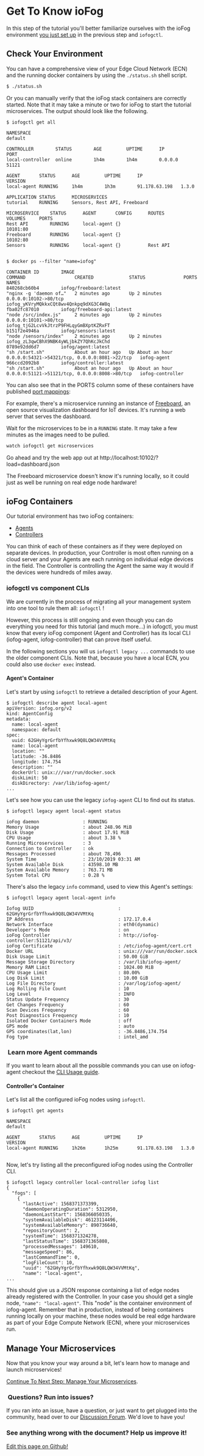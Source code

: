 # Get To Know ioFog

In this step of the tutorial you'll better familiarize ourselves with the ioFog environment [you just set up](introduction.html) in the previous step and `iofogctl`.

## Check Your Environment

You can have a comprehensive view of your Edge Cloud Network (ECN) and the running docker containers by using the `./status.sh` shell script.

```bash
$ ./status.sh
```

Or you can manually verify that the ioFog stack containers are correctly started. Note that it may take a minute or two for ioFog to start the tutorial microservices. The output should look like the following.

```console
$ iofogctl get all

NAMESPACE
default

CONTROLLER	      STATUS		AGE		    UPTIME		IP		    PORT
local-controller  online		1h4m		1h4m		0.0.0.0		51121

AGENT		STATUS		AGE		    UPTIME		IP		        VERSION
local-agent	RUNNING		1h4m		1h3m		91.178.63.198	1.3.0

APPLICATION	STATUS		MICROSERVICES
tutorial	RUNNING		Sensors, Rest API, Freeboard

MICROSERVICE	STATUS		AGENT		CONFIG		ROUTES		VOLUMES		PORTS
Rest API	    RUNNING		local-agent	{}						            10101:80
Freeboard	    RUNNING		local-agent	{}						            10102:80
Sensors		    RUNNING		local-agent	{}		    Rest API


```

```console
$ docker ps --filter "name=iofog"

CONTAINER ID        IMAGE                                           COMMAND                  CREATED             STATUS              PORTS                                            NAMES
840268cb60b4        iofog/freeboard:latest                          "nginx -g 'daemon of…"   2 minutes ago       Up 2 minutes        0.0.0.0:10102->80/tcp                            iofog_yKVryMQkkxCQt8wv4Qnkpq9dXG3C4W8q
fba02fc87010        iofog/freeboard-api:latest                      "node /src/index.js"     2 minutes ago       Up 2 minutes        0.0.0.0:10101->80/tcp                            iofog_tjG2LcvVkJtrzP9FHLqyGmBXptKZRxFT
b151f2e4946a        iofog/sensors:latest                            "node /sensors/index"    2 minutes ago       Up 2 minutes                                                         iofog_zL3qwCBhX9NBK4yWLjbkZY7QhKcJkChd
0789e92dd6d7        iofog/agent:latest                              "sh /start.sh"           About an hour ago   Up About an hour    0.0.0.0:54321->54321/tcp, 0.0.0.0:8081->22/tcp   iofog-agent
966ccd2092b8        iofog/controller:latest                         "sh /start.sh"           About an hour ago   Up About an hour    0.0.0.0:51121->51121/tcp, 0.0.0.0:8008->80/tcp   iofog-controller
```

You can also see that in the PORTS column some of these containers have published [port mappings](https://docs.docker.com/config/containers/container-networking/):

For example, there's a microservice running an instance of [Freeboard](https://github.com/Freeboard/freeboard), an open source visualization dashboard for IoT devices. It's running a web server that serves the dashboard.

Wait for the microservices to be in a `RUNNING` state. It may take a few minutes as the images need to be pulled.

```bash
watch iofogctl get microservices
```

Go ahead and try the web app out at http://localhost:10102/?load=dashboard.json

The Freeboard microservice doesn't know it's running locally, so it could just as well be running on real edge node hardware!

## ioFog Containers

Our tutorial environment has two ioFog containers:

- [Agents](../reference-agent/overview.html)
- [Controllers](../reference-controller/overview.html)

You can think of each of these containers as if they were deployed on separate devices. In production, your Controller is most often running on a cloud server and your Agents are each running on individual edge devices in the field. The Controller is controlling the Agent the same way it would if the devices were hundreds of miles away.

### iofogctl vs component CLIs

We are currently in the process of migrating all your management system into one tool to rule them all: `iofogctl` !

However, this process is still ongoing and even though you can do everything you need for this tutorial (and much more...) in iofogctl, you must know that every ioFog component (Agent and Controller) has its local CLI (iofog-agent, iofog-controller) that can prove itself useful.

In the following sections you will us `iofogctl legacy ...` commands to use the older component CLIs. Note that, because you have a local ECN, you could also use `docker exec` instead.

#### Agent's Container

Let's start by using `iofogctl` to retrieve a detailed description of your Agent.

```console
$ iofogctl describe agent local-agent
apiVersion: iofog.org/v2
kind: AgentConfig
metadata:
  name: local-agent
  namespace: default
spec:
  uuid: 62GHyYgrGrfbYfhxwk9Q8LQW34VVMtKq
  name: local-agent
  location: ""
  latitude: -36.8486
  longitude: 174.754
  description: ""
  dockerUrl: unix:///var/run/docker.sock
  diskLimit: 50
  diskDirectory: /var/lib/iofog-agent/
...
```

Let's see how you can use the legacy `iofog-agent` CLI to find out its status.

```console
$ iofogctl legacy agent local-agent status

ioFog daemon                : RUNNING
Memory Usage                : about 248.96 MiB
Disk Usage                  : about 17.91 MiB
CPU Usage                   : about 3.38 %
Running Microservices       : 3
Connection to Controller    : ok
Messages Processed          : about 78,496
System Time                 : 23/10/2019 03:31 AM
System Available Disk       : 43598.10 MB
System Available Memory     : 763.71 MB
System Total CPU            : 0.28 %
```

There's also the legacy `info` command, used to view this Agent's settings:

```console
$ iofogctl legacy agent local-agent info

Iofog UUID                               : 62GHyYgrGrfbYfhxwk9Q8LQW34VVMtKq
IP Address                               : 172.17.0.4
Network Interface                        : eth0(dynamic)
Developer's Mode                         : on
ioFog Controller                         : http://iofog-controller:51121/api/v3/
ioFog Certificate                        : /etc/iofog-agent/cert.crt
Docker URL                               : unix:///var/run/docker.sock
Disk Usage Limit                         : 50.00 GiB
Message Storage Directory                : /var/lib/iofog-agent/
Memory RAM Limit                         : 1024.00 MiB
CPU Usage Limit                          : 80.00%
Log Disk Limit                           : 10.00 GiB
Log File Directory                       : /var/log/iofog-agent/
Log Rolling File Count                   : 10
Log Level                                : INFO
Status Update Frequency                  : 30
Get Changes Frequency                    : 60
Scan Devices Frequency                   : 60
Post Diagnostics Frequency               : 10
Isolated Docker Containers Mode          : off
GPS mode                                 : auto
GPS coordinates(lat,lon)                 : -36.8486,174.754
Fog type                                 : intel_amd

```

<aside class="notifications note">
  <h3><img src="/images/icos/ico-note.svg" alt=""> Learn more Agent commands</h3>
  <p>If you want to learn about all the possible commands you can use on iofog-agent checkout the <a href="../reference-agent/cli-usage.html">CLI Usage guide</a>.</p>
</aside>

#### Controller's Container

Let's list all the configured ioFog nodes using `iofogctl`.

```console
$ iofogctl get agents

NAMESPACE
default

AGENT		STATUS		AGE		    UPTIME		IP		        VERSION
local-agent	RUNNING		1h26m		1h25m		91.178.63.198	1.3.0


```

Now, let's try listing all the preconfigured ioFog nodes using the Controller CLI.

```console
$ iofogctl legacy controller local-controller iofog list
{
  "fogs": [
    {
      "lastActive": 1568371373399,
      "daemonOperatingDuration": 5312950,
      "daemonLastStart": 1568366050335,
      "systemAvailableDisk": 46123114496,
      "systemAvailableMemory": 890736640,
      "repositoryCount": 2,
      "systemTime": 1568371324278,
      "lastStatusTime": 1568371365808,
      "processedMessages": 149610,
      "messageSpeed": 86,
      "lastCommandTime": 0,
      "logFileCount": 10,
      "uuid": "62GHyYgrGrfbYfhxwk9Q8LQW34VVMtKq",
      "name": "local-agent",
...
```

This should give us a JSON response containing a list of edge nodes already registered with the Controller. In your case you should get a single node, `"name": "local-agent"`. This "node" is the container environment of iofog-agent. Remember that in production, instead of being containers running locally on your machine, these nodes would be real edge hardware as part of your Edge Compute Network (ECN), where your microservices run.

## Manage Your Microservices

Now that you know your way around a bit, let's learn how to manage and launch microservices!

[Continue To Next Step: Manage Your Microservices](manage-your-microservices.html).

<aside class="notifications note">
  <h3><img src="/images/icos/ico-note.svg" alt=""> Questions? Run into issues?</h3>
  <p>If you ran into an issue, have a question, or just want to get plugged into the community, head over to our <a href="https://discuss.iofog.org/">Discussion Forum</a>. We'd love to have you!</p>
</aside>

<aside class="notifications contribute">
  <h3><img src="/images/icos/ico-github.svg" alt="">See anything wrong with the document? Help us improve it!</h3>
  <a href="https://github.com/eclipse-iofog/iofog.org/edit/develop/content/docs/2.0.0/tutorial/get-to-know-iofog.md"
    target="_blank">
    <p>Edit this page on Github!</p>
  </a>
</aside>
